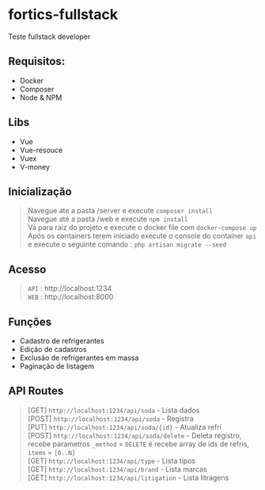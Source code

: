 # fortics-fullstack
Teste fullstack developer

## Requisitos:
- Docker
- Composer
- Node & NPM

## Libs
- Vue
- Vue-resouce
- Vuex
- V-money

## Inicialização
> Navegue ate a pasta /server e execute `composer install` <br/>
> Navegue até a pasta /web e execute `npm install` <br/>
> Vá para raiz do projeto e execute o docker file com `docker-compose up` <br/>
> Após os containers terem iniciado execute o console do container `api` e execute o seguinte comando : `php artisan migrate --seed`

## Acesso
> `API` : http://localhost:1234 <br/>
> `WEB` : http://localhost:8000

## Funções

- Cadastro de refrigerantes
- Edição de cadastros
- Exclusão de refrigerantes em massa
- Paginação de listagem 

## API Routes
> [GET] `http://localhost:1234/api/soda` - Lista dados <br/>
> [POST] `http://localhost:1234/api/soda` - Registra <br/>
> [PUT] `http://localhost:1234/api/soda/{id}` - Atualiza refri <br />
> [POST] `http://localhost:1234/api/soda/delete` - Deleta registro, recebe parametros `_method` = `DELETE` é recebe array de ids de refris, `items` = `[0..N]` <br />
> [GET] `http://localhost:1234/api/type` - Lista tipos <br/>
> [GET] `http://localhost:1234/api/brand` - Lista marcas <br />
> [GET] `http://localhost:1234/api/litigation` - Lista litragens
